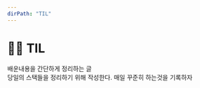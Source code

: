 ```yaml
---
dirPath: "TIL"
---
```


# 🏋️‍♂️ TIL

배운내용을 간단하게 정리하는 글  
당일의 스택들을 정리하기 위해 작성한다.
매일 꾸준히 하는것을 기록하자

<listAnchor :list="list"></listAnchor>

<script>
  export default {
    computed: {
      list: function () {
        return this.$page.TIL
      }
    }
  }
</script>
